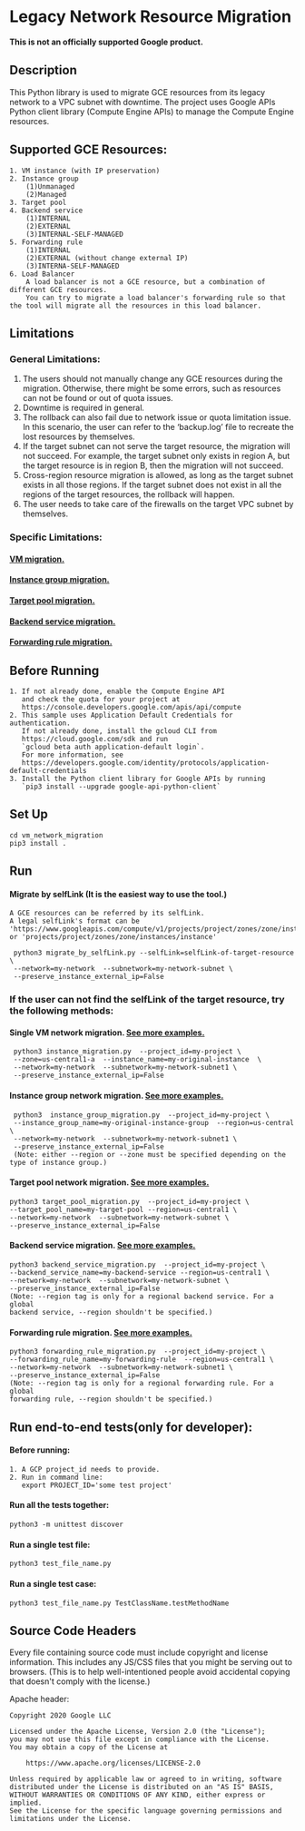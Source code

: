 # Legacy Network Resource Migration
**This is not an officially supported Google product.**
## Description

This Python library is used to migrate GCE resources from its legacy network to a
VPC subnet with downtime. The project uses Google APIs Python client library (Compute Engine APIs) to manage the 
Compute Engine resources. 

## Supported GCE Resources:
    1. VM instance (with IP preservation)
    2. Instance group
        (1)Unmanaged
        (2)Managed 
    3. Target pool
    4. Backend service
        (1)INTERNAL
        (2)EXTERNAL
        (3)INTERNAL-SELF-MANAGED
    5. Forwarding rule 
        (1)INTERNAL 
        (2)EXTERNAL (without change external IP)
        (3)INTERNA-SELF-MANAGED 
    6. Load Balancer
        A load balancer is not a GCE resource, but a combination of different GCE resources.
        You can try to migrate a load balancer's forwarding rule so that the tool will migrate all the resources in this load balancer.
        
## Limitations
### General Limitations:
1. The users should not manually change any GCE resources during the migration. Otherwise, there might be some errors, such as resources can not be found or out of quota issues. 
2. Downtime is required in general.
3. The rollback can also fail due to network issue or quota limitation issue. In this scenario, the user can refer to the ‘backup.log’ file to recreate the lost resources by themselves. 
4. If the target subnet can not serve the target resource, the migration will not succeed. For example, the target subnet only exists in region A, but the target resource is in region B, then the migration will not succeed. 
5. Cross-region resource migration is allowed, as long as the target subnet exists in all those regions. If the target subnet does not exist in all the regions of the target resources, the rollback will happen.
6. The user needs to take care of the firewalls on the target VPC subnet by themselves. 


### Specific Limitations:
#### [VM migration.](readme/VM_INSTANCE_README.md)
#### [Instance group migration.](readme/INSTANCE_GROUP_README.md)
#### [Target pool migration.](readme/TARGET_POOL_README.md)
#### [Backend service migration.](readme/BACKEND_SERVICE_README.md)
#### [Forwarding rule migration.](readme/FORWARDING_RULE_README.md)

## Before Running
    1. If not already done, enable the Compute Engine API
       and check the quota for your project at
       https://console.developers.google.com/apis/api/compute
    2. This sample uses Application Default Credentials for authentication.
       If not already done, install the gcloud CLI from
       https://cloud.google.com/sdk and run
       `gcloud beta auth application-default login`.
       For more information, see
       https://developers.google.com/identity/protocols/application-default-credentials
    3. Install the Python client library for Google APIs by running
       `pip3 install --upgrade google-api-python-client`
## Set Up
    cd vm_network_migration
    pip3 install .
## Run
#### Migrate by selfLink (It is the easiest way to use the tool.)
    A GCE resources can be referred by its selfLink.
    A legal selfLink's format can be 'https://www.googleapis.com/compute/v1/projects/project/zones/zone/instances/instance'
    or 'projects/project/zones/zone/instances/instance'

     python3 migrate_by_selfLink.py --selfLink=selfLink-of-target-resource  \
     --network=my-network  --subnetwork=my-network-subnet \
     --preserve_instance_external_ip=False     
### If the user can not find the selfLink of the target resource, try the following methods:
#### Single VM network migration. [See more examples.](readme/VM_INSTANCE_README.md)
     python3 instance_migration.py  --project_id=my-project \
     --zone=us-central1-a  --instance_name=my-original-instance  \
     --network=my-network  --subnetwork=my-network-subnet1 \
     --preserve_instance_external_ip=False 
     
#### Instance group network migration. [See more examples.](readme/INSTANCE_GROUP_README.md)
     python3  instance_group_migration.py  --project_id=my-project \
     --instance_group_name=my-original-instance-group  --region=us-central \
     --network=my-network  --subnetwork=my-network-subnet1 \
     --preserve_instance_external_ip=False
     (Note: either --region or --zone must be specified depending on the type of instance group.)
  
#### Target pool network migration. [See more examples.](readme/TARGET_POOL_README.md)
    python3 target_pool_migration.py  --project_id=my-project \
    --target_pool_name=my-target-pool --region=us-central1 \
    --network=my-network  --subnetwork=my-network-subnet \
    --preserve_instance_external_ip=False

#### Backend service migration. [See more examples.](readme/BACKEND_SERVICE_README.md)
    python3 backend_service_migration.py  --project_id=my-project \
    --backend_service_name=my-backend-service --region=us-central1 \
    --network=my-network  --subnetwork=my-network-subnet \
    --preserve_instance_external_ip=False
    (Note: --region tag is only for a regional backend service. For a global
    backend service, --region shouldn't be specified.)
    
#### Forwarding rule migration. [See more examples.](readme/FORWARDING_RULE_README.md)
    python3 forwarding_rule_migration.py  --project_id=my-project \
    --forwarding_rule_name=my-forwarding-rule  --region=us-central1 \
    --network=my-network  --subnetwork=my-network-subnet1 \
    --preserve_instance_external_ip=False
    (Note: --region tag is only for a regional forwarding rule. For a global
    forwarding rule, --region shouldn't be specified.)
    
## Run end-to-end tests(only for developer):
#### Before running:
    1. A GCP project_id needs to provide.
    2. Run in command line: 
       export PROJECT_ID='some test project'

#### Run all the tests together:    
    python3 -m unittest discover
#### Run a single test file:
    python3 test_file_name.py
#### Run a single test case:
    python3 test_file_name.py TestClassName.testMethodName
    
## Source Code Headers

Every file containing source code must include copyright and license
information. This includes any JS/CSS files that you might be serving out to
browsers. (This is to help well-intentioned people avoid accidental copying that
doesn't comply with the license.)

Apache header:

    Copyright 2020 Google LLC

    Licensed under the Apache License, Version 2.0 (the "License");
    you may not use this file except in compliance with the License.
    You may obtain a copy of the License at

        https://www.apache.org/licenses/LICENSE-2.0

    Unless required by applicable law or agreed to in writing, software
    distributed under the License is distributed on an "AS IS" BASIS,
    WITHOUT WARRANTIES OR CONDITIONS OF ANY KIND, either express or implied.
    See the License for the specific language governing permissions and
    limitations under the License.
